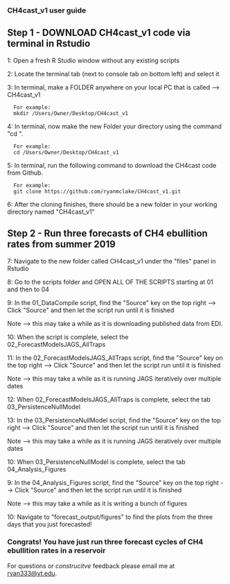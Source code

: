 ### CH4cast_v1 user guide

## Step 1 - DOWNLOAD CH4cast_v1 code via terminal in Rstudio

1: Open a fresh R Studio window without any existing scripts

2: Locate the terminal tab (next to console tab on bottom left) and select it

3: In terminal, make a FOLDER anywhere on your local PC that is called --> CH4cast_v1

      For example:
      mkdir /Users/Owner/Desktop/CH4cast_v1
      
4: In terminal, now make the new Folder your directory using the command "cd ".

      For example:
      cd /Users/Owner/Desktop/CH4cast_v1
      
5: In terminal, run the following command to download the CH4cast code from Github. 

      For example:
      git clone https://github.com/ryanmclake/CH4cast_v1.git
      
6: After the cloning finishes, there should be a new folder in your working directory named "CH4cast_v1"

## Step 2 - Run three forecasts of CH4 ebullition rates from summer 2019

7: Navigate to the new folder called CH4cast_v1 under the "files" panel in Rstudio

8: Go to the scripts folder and OPEN ALL OF THE SCRIPTS starting at 01 and then to 04

9: In the 01_DataCompile script, find the "Source" key on the top right --> Click "Source" and then let the script run until it is finished

Note --> this may take a while as it is downloading published data from EDI. 

10: When the script is complete, select the 02_ForecastModelsJAGS_AllTraps

11: In the 02_ForecastModelsJAGS_AllTraps script, find the "Source" key on the top right --> Click "Source" and then let the script run until it is finished

Note --> this may take a while as it is running JAGS iteratively over multiple dates

12: When 02_ForecastModelsJAGS_AllTraps is complete, select the tab 03_PersistenceNullModel

13: In the 03_PersistenceNullModel script, find the "Source" key on the top right --> Click "Source" and then let the script run until it is finished

Note --> this may take a while as it is running JAGS iteratively over multiple dates

10: When 03_PersistenceNullModel is complete, select the tab 04_Analysis_Figures

9: In the 04_Analysis_Figures script, find the "Source" key on the top right --> Click "Source" and then let the script run until it is finished

Note --> this may take a while as it is writing a bunch of figures

10: Navigate to "forecast_output/figures" to find the plots from the three days that you just forecasted! 

### Congrats! You have just run three forecast cycles of CH4 ebullition rates in a reservoir
For questions or _construcitve_ feedback please email me at ryan333@vt.edu.
